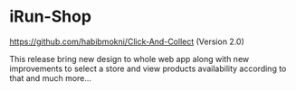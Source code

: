 # iRun-Shop

https://github.com/habibmokni/Click-And-Collect (Version 2.0)

This release bring new design to whole web app along with new improvements to select a store and view products availability according to that and much more...
